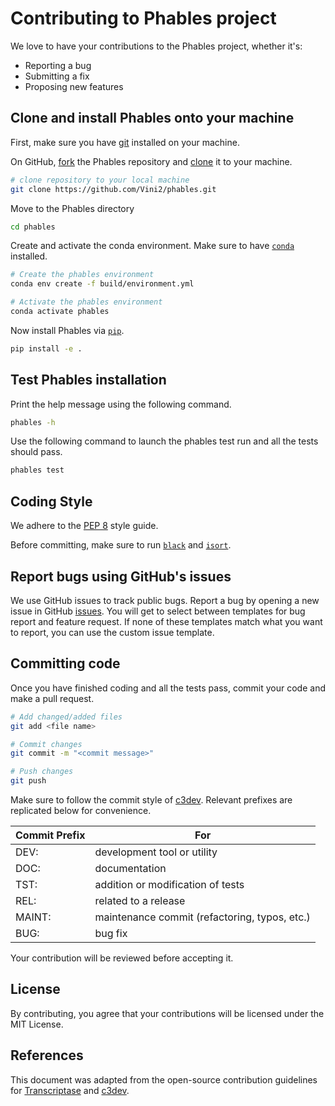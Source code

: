 # Contributing to Phables project

We love to have your contributions to the Phables project, whether it's:
* Reporting a bug
* Submitting a fix
* Proposing new features

## Clone and install Phables onto your machine

First, make sure you have [git](https://github.com/git-guides/install-git) installed on your machine.

On GitHub, [fork](https://docs.github.com/en/get-started/quickstart/fork-a-repo) the Phables repository and [clone](https://docs.github.com/en/repositories/creating-and-managing-repositories/cloning-a-repository) it to your machine.

```bash
# clone repository to your local machine
git clone https://github.com/Vini2/phables.git
```

Move to the Phables directory 

```bash
cd phables
```

Create and activate the conda environment. Make sure to have [`conda`](https://docs.conda.io/en/latest/) installed.

```bash
# Create the phables environment
conda env create -f build/environment.yml

# Activate the phables environment
conda activate phables
```

Now install Phables via [`pip`](https://pip.pypa.io/en/stable/).

```bash
pip install -e .
```

## Test Phables installation

Print the help message using the following command.

```bash
phables -h
```

Use the following command to launch the phables test run and all the tests should pass.

```bash
phables test
```

## Coding Style

We adhere to the [PEP 8](https://peps.python.org/pep-0008/) style guide. 

Before committing, make sure to run [`black`](https://pypi.org/project/black/) and [`isort`](https://pypi.org/project/isort/).

## Report bugs using GitHub's issues

We use GitHub issues to track public bugs. Report a bug by opening a new issue in GitHub [issues](https://github.com/Vini2/phables/issues). You will get to select between templates for bug report and feature request. If none of these templates match what you want to report, you can use the custom issue template.

## Committing code

Once you have finished coding and all the tests pass, commit your code and make a pull request. 

```bash
# Add changed/added files
git add <file name>

# Commit changes
git commit -m "<commit message>"

# Push changes
git push
```

Make sure to follow the commit style of [c3dev](https://github.com/cogent3/c3dev/wiki#style-for-commit-messages). Relevant prefixes are replicated below for convenience.

| **Commit Prefix** | **For**                                       |
|-------------------|-----------------------------------------------|
| DEV:              | development tool or utility                   |
| DOC:              | documentation                                 |
| TST:              | addition or modification of tests             |
| REL:              | related to a release                          |
| MAINT:            | maintenance commit (refactoring, typos, etc.) |
| BUG:              | bug fix                                       |


Your contribution will be reviewed before accepting it. 

## License

By contributing, you agree that your contributions will be licensed under the MIT License.

## References

This document was adapted from the open-source contribution guidelines for [Transcriptase](https://github.com/briandk/transcriptase-atom/blob/master/CONTRIBUTING.md) and [c3dev](https://github.com/cogent3/c3dev/wiki/How-to-Contribute-Code).